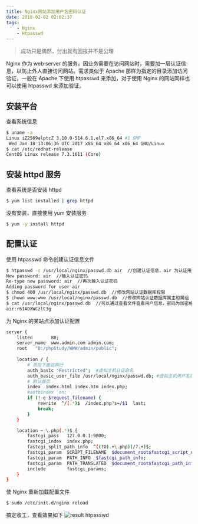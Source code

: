 ```yaml
---
title: Nginx网站添加用户名密码认证
date: 2018-02-02 02:02:37
tags:
    - Nginx
    - Htpasswd
---
```


> 成功只是偶然，付出就有回报并不是公理

Nginx 作为 web server 的服务。因业务需要在访问网站时，需要加一层认证信息，以防止外人直接访问网站。需求类似于 Apache 那样为指定的目录添加访问验证，一般在 Apache 下使用 htpasswd 来添加，对于使用 Nginx 的网站同样也可以使用 htpasswd 来添加验证。

<!-- more -->

## 安装平台

查看系统信息
``` bash
$ uname -a
Linux iZ2569alptcZ 3.10.0-514.6.1.el7.x86_64 #1 SMP
 Wed Jan 18 13:06:36 UTC 2017 x86_64 x86_64 x86_64 GNU/Linux
$ cat /etc/redhat-release
CentOS Linux release 7.3.1611 (Core)
```

## 安装 httpd 服务

查看系统是否安装 httpd
``` bash
$ yum list installed | grep httpd
```

没有安装，直接使用 yum 安装服务
``` bash
$ yum -y install httpd
```

## 配置认证

使用 htpasswd 命令创建认证信息文件
``` bash
$ htpasswd -c /usr/local/nginx/passwd.db air  //创建认证信息，air 为认证用户名
New password: air  //输入认证密码 
Re-type new password: air  //再次输入认证密码 
Adding password for user air
$ chmod 400 /usr/local/nginx/passwd.db  //修改网站认证数据库权限
$ chown www:www /usr/local/nginx/passwd.db  //修改网站认证数据库属主和属组
$ cat /usr/local/nginx/passwd.db  //可以通过查看文件查看用户信息，密码为加密格式 
air:r6IADXWCzlC3g
```

为 Nginx 的某站点添加认证配置
``` bash
server {
    listen       80;
    server_name  www.admin.com admin.com;
    root   "D:/phpStudy/WWW/admin/public";
    
    location / {
        # 添加下面这两行
        auth_basic "Restricted";  #虚拟主机认证命名 
        auth_basic_user_file /usr/local/nginx/passwd.db; #虚拟主机用户名密码认证数据库
        # 默认首页
        index  index.html index.htm index.php;
        #autoindex  on;
        if (!-e $request_filename) {
            rewrite  ^/(.*)$  /index.php?s=/$1  last;
            break;
        }
    }

    location ~ \.php(.*)$ {
        fastcgi_pass   127.0.0.1:9000;
        fastcgi_index  index.php;
        fastcgi_split_path_info  ^((?U).+\.php)(/?.+)$;
        fastcgi_param  SCRIPT_FILENAME  $document_root$fastcgi_script_name;
        fastcgi_param  PATH_INFO  $fastcgi_path_info;
        fastcgi_param  PATH_TRANSLATED  $document_root$fastcgi_path_info;
        include        fastcgi_params;
    }
}
```

使 Nginx 重新加载配置文件
``` bash
$ sudo /etc/init.d/nginx reload
```

搞定收工，查看效果如下
![result htpasswd](/img/201802/htpasswd/result.png)

